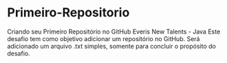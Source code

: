 # Primeiro-Repositorio
Criando seu Primeiro Repositório no GitHub Everis New Talents - Java
Este desafio tem como objetivo adicionar um repositório no GitHub. Será adicionado um arquivo .txt simples, somente para concluir o propósito do desafio.
